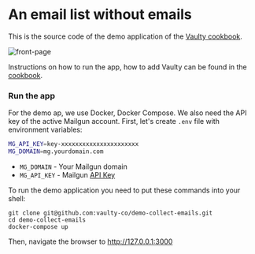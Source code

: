 # An email list without emails

This is the source code of the demo application of the [Vaulty cookbook](https://vaulty.co/docs/cookbooks/email-list-with-protected-emails).

![front-page](https://vaulty.co/img/cookbooks/demo-front.png)

Instructions on how to run the app, how to add Vaulty can be found in the [cookbook](https://vaulty.co/docs/cookbooks/email-list-with-protected-emails).

### Run the app

For the demo ap, we use Docker, Docker Compose. We also need the API key of the active Mailgun account. First, let's create `.env` file with environment variables:

```bash
MG_API_KEY=key-xxxxxxxxxxxxxxxxxxxxxx
MG_DOMAIN=mg.yourdomain.com
```

* `MG_DOMAIN` - Your Mailgun domain
* `MG_API_KEY` - Mailgun [API Key](https://help.mailgun.com/hc/en-us/articles/203380100-Where-Can-I-Find-My-API-Key-and-SMTP-Credentials-)

To run the demo application you need to put these commands into your shell:

```shell
git clone git@github.com:vaulty-co/demo-collect-emails.git
cd demo-collect-emails
docker-compose up
```

Then, navigate the browser to http://127.0.0.1:3000
